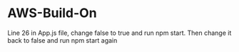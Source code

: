 ﻿# AWS-Build-On
Line 26 in App.js file, change false to true and run npm start. Then change it back to false and run npm start again
